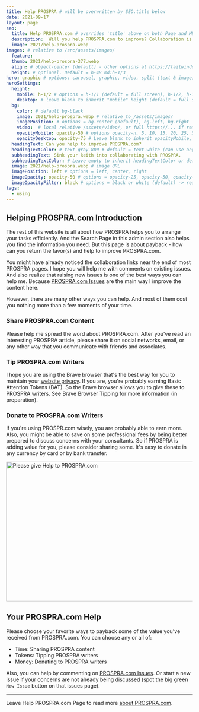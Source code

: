 ```yaml
---
title: Help PROSPRA # will be overwritten by SEO.title below
date: 2021-09-17
layout: page
seo:
  title: Help PROSPRA.com # overrides 'title' above on both Page and META
  description:  Will you help PROSPRA.com to improve? Collaboration is your best way to learn more about efficient Activity Arranging. So start assisting PROSPRA today.
  image: 2021/help-prospra.webp
images: # relative to /src/assets/images/
  feature:
  thumb: 2021/help-prospra-377.webp
  align: # object-center (default) - other options at https://tailwindcss.com/docs/object-position
  height: # optional. Default = h-48 md:h-1/3
hero: graphic # options: carousel, graphic, video, split (text & image)
heroSettings:
  height:
    mobile: h-1/2 # options = h-1/1 (default = full screen), h-1/2, h-1/3, h-3/4, h-9/10, h-48 (12rem, 192px), h-56 (14rem, 224px), h-64 (16rem, 256px)
    desktop: # leave blank to inherit "mobile" height (default = full screen)
  bg:
    color: # default bg-black
    image: 2021/help-prospra.webp # relative to /assets/images/
    imagePosition: # options = bg-center (default), bg-left, bg-right
    video:  # local relative /assets/video/, or full https://... if remote?
    opacityMobile: opacity-50 # options opacity-n, 5, 10, 15, 20, 25, 50, 75, 100 (default)
    opacityDesktop: opacity-75 # Leave blank to inherit opacityMobile, use same options as opacityMobile
  headingText: Can you help to improve PROSPRA.com?
  headingTextColor: # text-gray-800 # default = text-white (can use any TailwindCSS text-[color]-[xxx])
  subheadingText: Sink your keith into collaborating with PROSPRA.
  subheadingTextColor: # Leave empty to inherit headingTextColor or default (text-white) or use any text-[color]-[xxx]
  image: 2021/help-prospra.webp # image URL
  imagePosition: left # options = left, center, right
  imageOpacity: opacity-50 # options = opacity-25, opacity-50, opacity-75, opacity-100 (default)
  imageOpacityFilter: black # options = black or white (default) -> really depends on your background image
tags:
  - using
---
```

<h2 id="intro">Helping PROSPRA.com Introduction</h2>

The rest of this website is all about how PROSPRA helps you to arrange your tasks efficiently. And the Search Page in this admin section also helps you find the information you need. But this page is about payback - how can you return the favor(s) and help to improve PROSPRA.com.

You might have already noticed the collaboration links near the end of most PROSPRA pages. I hope you will help me with comments on existing issues. And also realize that raising new issues is one of the best ways you can help me. Because <a href="https://github.com/kct2020/prospra-11ty-11ta/issues">PROSPRA.com Issues</a> are the main way I improve the content here.

However, there are many other ways you can help. And most of them cost you nothing more than a few moments of your time.

<h3 id="share">Share PROSPRA.com Content</h3>

Please help me spread the word about PROSPRA.com. After you've read an interesting PROSPRA article, please share it on social networks, email, or any other way that you communicate with friends and associates.

<h3 id="tip">Tip PROSPRA.com Writers</h3>

I hope you are using the Brave browser that's the best way for you to maintain your <a href="../prospra-com-privacy-policy">website privacy</a>. If you are, you're probably earning Basic Attention Tokens (BAT). So the Brave browser allows you to give these to PROSPRA writers. See Brave Browser Tipping for more information (in preparation).

<h3 id="donate">Donate to PROSPRA.com Writers</h3>

If you're using PROSPR.com wisely, you are probably able to earn more. Also, you might be able to save on some professional fees by being better prepared to discuss concerns with your consultants. So if PROSPRA is adding value for you, please consider sharing some. It's easy to donate in any currency by card or by bank transfer.

<img src="/assets/images/2021/help-prospra.webp" alt="Please give Help to PROSPRA.com" width="610" height="377">

<h2 id="next">Your PROSPRA.com Help</h2>

Please choose your favorite ways to payback some of the value you've received from PROSPRA.com. You can choose any or all of:
- Time: Sharing PROSPRA content
- Tokens: Tipping PROSPRA writers
- Money: Donating to PROSPRA writers

Also, you can help by commenting on <a href="https://github.com/kct2020/prospra-11ty-11ta/issues">PROSPRA.com Issues</a>. Or start a new issue if your concerns are not already being discussed (spot the big green `New Issue` button on that issues page). 

<hr />

Leave Help PROSPRA.com Page to read more <a href="/about-prospra/about-prospra-com">about PROSPRA.com</a>.

